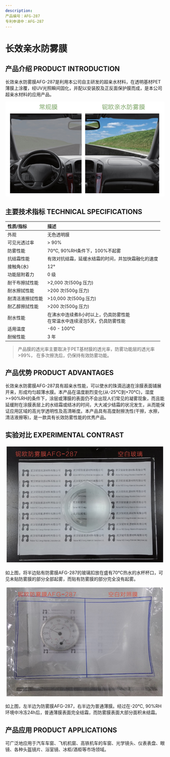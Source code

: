 ```yaml
---
description: 
产品编号：AFG-287
专利申请中：AFG-287
---
```


# 长效亲水防雾膜

## 产品介绍 PRODUCT INTRODUCTION

长效亲水防雾膜AFG-287是利用本公司自主研发的超亲水材料，在透明基材PET薄膜上涂覆，经UV光照瞬间固化，并配以安装胶及正反面保护膜而成，是本公司超亲水材料的应用产品。

![PRODUCT-AFG-287](../.gitbook/assets/product-AFG-287-pi.png)

## 主要技术指标 TECHNICAL SPECIFICATIONS

| 性质/指标 | 描述 |
| :--- | :--- |
| 外观 | 无色透明膜 |
| 可见光透过率 | > 90% |
| 防雾性能 | 70℃, 90%RH条件下，100%不起雾 |
| 抗结霜性能 | 有效对抗结霜，延缓水结霜的时间，并加快霜融化的速度 |
| 接触角(水) | 12° |
| 功能层附着力 | 0 级 |
| 耐干布擦拭性能 | >2,000 次(500g 压力) |
| 耐水擦拭性能 | >200 次(500g 压力) |
| 耐清洁液擦拭性能 | >10,000 次(500g 压力) |
| 耐乙醇擦拭性能 | >200 次(500g 压力) |
| 耐水性能 | 在沸水中连续煮8小时以上，仍具防雾性能<br>在常温水中连续浸泡5天，仍具防雾性能 |
| 适用温度 | -60 - 100℃ |
| 耐候性能 | 3 年 |

> 产品膜的透光率主要取决于PET基材膜的透光率，防雾功能层的透光率 >99%，
> 在多次擦洗后，仍保持有效防雾功能。

## 产品优势 PRODUCT ADVANTAGES

长效亲水防雾膜AFG-287具有超亲水性能，可以使水的珠滴迅速在涂膜表面铺展开来，形成均匀超薄水膜。本产品在温度剧烈变化(从-25℃到+70℃)，湿度>=90%RH的条件下，涂层或薄膜的表面仍不会出现人们常见的凝雾现象，而且能延缓附在涂膜表层上的水结霜或结冰的时间，大大减少结霜的状况发生，从而能保证应用区域的高光学透明性及高清晰度。本产品具有高度耐擦洗性(干擦，水擦，清洁液擦等)，是一款具有长效防雾性能的优秀产品。

## 实验对比 EXPERIMENTAL CONTRAST

![AFG-287 VS 普通玻璃](../.gitbook/assets/product-AFG-287-ec01.png)

如上图，将半边贴有防雾膜AFG-287的玻璃扣放在盛有70℃热水的水杯杯口，可见未贴防雾膜的部分全部起雾，而贴有防雾膜的部分完全没有起雾。

![AFG-287 VS 普通薄膜](../.gitbook/assets/product-AFG-287-ec02.png)

如上图，左半边为防雾膜AFG-287，右半边为普通薄膜。经过在-20℃, 90%RH环境中冷冻24h后，普通薄膜表面完全结霜，而防雾膜表面大部分面积未结霜。

## 产品应用 PRODUCT APPLICATIONS

可广泛地应用于汽车车窗、飞机机窗、高铁机车的车窗、光学镜头、仪表表盘、眼镜、各种头盔镜片、浴室镜、冰柜/酒柜等市场领域。
